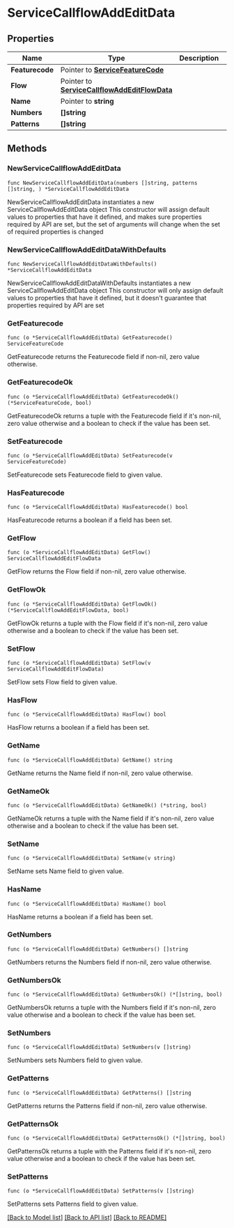 # ServiceCallflowAddEditData

## Properties

Name | Type | Description | Notes
------------ | ------------- | ------------- | -------------
**Featurecode** | Pointer to [**ServiceFeatureCode**](ServiceFeatureCode.md) |  | [optional] 
**Flow** | Pointer to [**ServiceCallflowAddEditFlowData**](ServiceCallflowAddEditFlowData.md) |  | [optional] 
**Name** | Pointer to **string** |  | [optional] 
**Numbers** | **[]string** |  | 
**Patterns** | **[]string** |  | 

## Methods

### NewServiceCallflowAddEditData

`func NewServiceCallflowAddEditData(numbers []string, patterns []string, ) *ServiceCallflowAddEditData`

NewServiceCallflowAddEditData instantiates a new ServiceCallflowAddEditData object
This constructor will assign default values to properties that have it defined,
and makes sure properties required by API are set, but the set of arguments
will change when the set of required properties is changed

### NewServiceCallflowAddEditDataWithDefaults

`func NewServiceCallflowAddEditDataWithDefaults() *ServiceCallflowAddEditData`

NewServiceCallflowAddEditDataWithDefaults instantiates a new ServiceCallflowAddEditData object
This constructor will only assign default values to properties that have it defined,
but it doesn't guarantee that properties required by API are set

### GetFeaturecode

`func (o *ServiceCallflowAddEditData) GetFeaturecode() ServiceFeatureCode`

GetFeaturecode returns the Featurecode field if non-nil, zero value otherwise.

### GetFeaturecodeOk

`func (o *ServiceCallflowAddEditData) GetFeaturecodeOk() (*ServiceFeatureCode, bool)`

GetFeaturecodeOk returns a tuple with the Featurecode field if it's non-nil, zero value otherwise
and a boolean to check if the value has been set.

### SetFeaturecode

`func (o *ServiceCallflowAddEditData) SetFeaturecode(v ServiceFeatureCode)`

SetFeaturecode sets Featurecode field to given value.

### HasFeaturecode

`func (o *ServiceCallflowAddEditData) HasFeaturecode() bool`

HasFeaturecode returns a boolean if a field has been set.

### GetFlow

`func (o *ServiceCallflowAddEditData) GetFlow() ServiceCallflowAddEditFlowData`

GetFlow returns the Flow field if non-nil, zero value otherwise.

### GetFlowOk

`func (o *ServiceCallflowAddEditData) GetFlowOk() (*ServiceCallflowAddEditFlowData, bool)`

GetFlowOk returns a tuple with the Flow field if it's non-nil, zero value otherwise
and a boolean to check if the value has been set.

### SetFlow

`func (o *ServiceCallflowAddEditData) SetFlow(v ServiceCallflowAddEditFlowData)`

SetFlow sets Flow field to given value.

### HasFlow

`func (o *ServiceCallflowAddEditData) HasFlow() bool`

HasFlow returns a boolean if a field has been set.

### GetName

`func (o *ServiceCallflowAddEditData) GetName() string`

GetName returns the Name field if non-nil, zero value otherwise.

### GetNameOk

`func (o *ServiceCallflowAddEditData) GetNameOk() (*string, bool)`

GetNameOk returns a tuple with the Name field if it's non-nil, zero value otherwise
and a boolean to check if the value has been set.

### SetName

`func (o *ServiceCallflowAddEditData) SetName(v string)`

SetName sets Name field to given value.

### HasName

`func (o *ServiceCallflowAddEditData) HasName() bool`

HasName returns a boolean if a field has been set.

### GetNumbers

`func (o *ServiceCallflowAddEditData) GetNumbers() []string`

GetNumbers returns the Numbers field if non-nil, zero value otherwise.

### GetNumbersOk

`func (o *ServiceCallflowAddEditData) GetNumbersOk() (*[]string, bool)`

GetNumbersOk returns a tuple with the Numbers field if it's non-nil, zero value otherwise
and a boolean to check if the value has been set.

### SetNumbers

`func (o *ServiceCallflowAddEditData) SetNumbers(v []string)`

SetNumbers sets Numbers field to given value.


### GetPatterns

`func (o *ServiceCallflowAddEditData) GetPatterns() []string`

GetPatterns returns the Patterns field if non-nil, zero value otherwise.

### GetPatternsOk

`func (o *ServiceCallflowAddEditData) GetPatternsOk() (*[]string, bool)`

GetPatternsOk returns a tuple with the Patterns field if it's non-nil, zero value otherwise
and a boolean to check if the value has been set.

### SetPatterns

`func (o *ServiceCallflowAddEditData) SetPatterns(v []string)`

SetPatterns sets Patterns field to given value.



[[Back to Model list]](../README.md#documentation-for-models) [[Back to API list]](../README.md#documentation-for-api-endpoints) [[Back to README]](../README.md)


